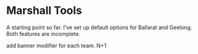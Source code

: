 # Marshall Tools

A starting point so far. I've set up default options for Ballarat and Geelong. Both features are incomplete.


add banner modifier for each team. N+1
